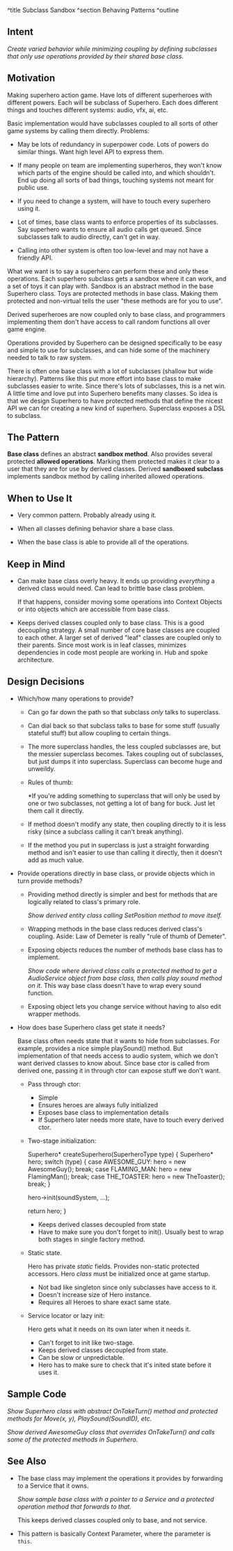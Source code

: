 ^title Subclass Sandbox
^section Behaving Patterns
^outline

## Intent

*Create varied behavior while minimizing coupling by defining subclasses that only use operations provided by their shared base class.*

## Motivation

Making superhero action game. Have lots of different superheroes with
different powers. Each will be subclass of Superhero. Each does
different things and touches different systems: audio, vfx, ai, etc.

Basic implementation would have subclasses coupled to all sorts
of other game systems by calling them directly. Problems:

* May be lots of redundancy in superpower code. Lots of powers do similar
  things. Want high level API to express them.

* If many people on team are implementing superheros, they won't know
  which parts of the engine should be called into, and which
  shouldn't. End up doing all sorts of bad things, touching systems
  not meant for public use.

* If you need to change a system, will have to touch every superhero
  using it.

* Lot of times, base class wants to enforce properties of its
  subclasses. Say superhero wants to ensure all audio calls get
  queued. Since subclasses talk to audio directly, can't get in way.

* Calling into other system is often too low-level and may not have
  a friendly API.

What we want is to say a superhero can perform these and only these
operations. Each superhero subclass gets a sandbox where it can work,
and a set of toys it can play with. Sandbox is an abstract method in
the base Superhero class. Toys are protected methods in base class.
Making them protected and non-virtual tells the user "these methods
are for you to use".

Derived superheroes are now coupled only to base class, and
programmers implementing them don't have access to call random
functions all over game engine.

Operations provided by Superhero can be designed specifically to be
easy and simple to use for subclasses, and can hide some of the
machinery needed to talk to raw system.

There is often one base class with a lot of subclasses (shallow but wide hierarchy). Patterns like this put more effort into base class to make subclasses easier to write. Since there's lots of subclasses, this is a net win. A little time and love put into Superhero benefits many classes. So idea is that we design Superhero to have protected methods that define the nicest API we can for creating a new kind of superhero. Superclass exposes a DSL to subclass.

## The Pattern

**Base class** defines an abstract **sandbox method**. Also provides
several protected **allowed operations**. Marking them protected
makes it clear to a user that they are for use by derived classes.
Derived **sandboxed subclass** implements sandbox method by calling
inherited allowed operations.

## When to Use It

* Very common pattern. Probably already using it.

* When all classes defining behavior share a base class.

* When the base class is able to provide all of the operations.

## Keep in Mind

*   Can make base class overly heavy. It ends up providing
    *everything* a derived class would need. Can lead to brittle base
    class problem.

    If that happens, consider moving some operations into Context
    Objects or into objects which are accessible from base class.

*   Keeps derived classes coupled only to base class. This is a good
    decoupling strategy. A small number of core base classes are
    coupled to each other. A larger set of derived "leaf" classes are
    coupled only to their parents. Since most work is in leaf classes,
    minimizes dependencies in code most people are working in. Hub and spoke
    architecture.

## Design Decisions

*   Which/how many operations to provide?

    *   Can go far down the path so that subclass *only* talks to superclass.
    *   Can dial back so that subclass talks to base for some stuff (usually
        stateful stuff) but allow coupling to certain things.
    *   The more superclass handles, the less coupled subclasses are, but the
        messier superclass becomes. Takes coupling out of subclasses, but just
        dumps it into superclass. Superclass can become huge and unweildy.

    *   Rules of thumb:

        *If you're adding something to superclass that will only
        be used by one or two subclasses, not getting a lot of bang for buck.
        Just let them call it directly.

    *   If method doesn't modify any state, then coupling directly to it is
        less risky (since a subclass calling it can't break anything).

    *   If the method you put in superclass is just a straight forwarding method
        and isn't easier to use than calling it directly, then it doesn't add
        as much value.

*   Provide operations directly in base class, or provide objects
    which in turn provide methods?

    *   Providing method directly is simpler and best for methods that
        are logically related to class's primary role.

        *Show derived entity class calling SetPosition method to move
        itself.*

    *   Wrapping methods in the base class reduces derived class's
        coupling. Aside: Law of Demeter is really "rule of thumb of Demeter".

    *   Exposing objects reduces the number of methods base class has
        to implement.

        *Show code where derived class calls a protected method to get
        a AudioService object from base class, then calls play sound
        method on it.* This way base class doesn't have to wrap every
        sound function.

    *   Exposing object lets you change service without having to also
        edit wrapper methods.

*   How does base Superhero class get state it needs?

    Base class often needs state that it wants to hide from
    subclasses. For example, provides a nice simple playSound()
    method. But implementation of that needs access to audio system,
    which we don't want derived classes to know about. Since base ctor
    is called from derived one, passing it in through ctor can expose
    stuff we don't want.

    *   Pass through ctor:

        *   Simple
        *   Ensures heroes are always fully initialized
        *   Exposes base class to implementation details
        *   If Superhero later needs more state, have to touch every
            derived ctor.

    *   Two-stage initialization:

        Superhero* createSuperhero(SuperheroType type) {
          Superhero* hero;
          switch (type) {
            case AWESOME_GUY: hero = new AwesomeGuy(); break;
            case FLAMING_MAN: hero = new FlamingMan(); break;
            case THE_TOASTER: hero = new TheToaster(); break;
          }

          hero->init(soundSystem, ...);

          return hero;
        }

        *   Keeps derived classes decoupled from state
        *   Have to make sure you don't forget to init(). Usually best to
            wrap both stages in single factory method.

    *   Static state.

        Hero has private *static* fields. Provides non-static protected accessors. Hero *class* must be initialized once at game startup.

        *   Not bad like singleton since only subclasses have access to it.
        *   Doesn't increase size of Hero instance.
        *   Requires all Heroes to share exact same state.

    *   Service locator or lazy init:

        Hero gets what it needs on its own later when it needs it.

        *   Can't forget to init like two-stage.
        *   Keeps derived classes decoupled from state.
        *   Can be slow or unpredictable.
        *   Hero has to make sure to check that it's inited state
            before it uses it.

## Sample Code

*Show Superhero class with abstract OnTakeTurn() method and protected
methods for Move(x, y), PlaySound(SoundID), etc.*

*Show derived AwesomeGuy class that overrides OnTakeTurn() and calls
some of the protected methods in Superhero.*

## See Also

*   The base class may implement the operations it provides by
    forwarding to a Service that it owns.

    *Show sample base class with a pointer to a Service and a
    protected operation method that forwards to that.*

    This keeps derived classes coupled only to base, and not service.

*   This pattern is basically Context Parameter, where the parameter is `this`.
